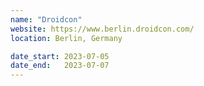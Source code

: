 ```yaml
---
name: "Droidcon"
website: https://www.berlin.droidcon.com/
location: Berlin, Germany

date_start: 2023-07-05
date_end:   2023-07-07
---
```

